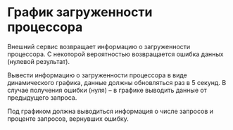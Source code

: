 # График загруженности процессора
<p>Внешний сервис возвращает информацию о загруженности процессора. С некоторой вероятностью возвращается ошибка данных (нулевой результат).</p>

<p>Вывести информацию о загруженности процессора в виде динамического графика, данные должны обновляться раз в 5 секунд. 
В случае получения ошибки (нуля) – в графике выводить данные от предыдущего запроса.</p>

<p>Под графиком должна выводиться информация о числе запросов и проценте запросов, вернувших ошибку.</p>

